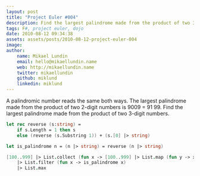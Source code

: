 ```yaml
---
layout: post
title: "Project Euler #004"
description: Find the largest palindrome made from the product of two 3-digit numbers.
tags: F#, project euler, dojo
date: 2010-08-12 09:34:38
assets: assets/posts/2010-08-12-project-euler-004
image: 
author:
    name: Mikael Lundin
    email: hello@mikaellundin.name
    web: http://mikaellundin.name
    twitter: mikaellundin
    github: miklund
    linkedin: miklund
---
```


A palindromic number reads the same both ways. The largest palindrome made from the product of two 2-digit numbers is 9009 = 91  99.  Find the largest palindrome made from the product of two 3-digit numbers.

```fsharp
let rec reverse (s:string) = 
    if s.Length = 1 then s
    else (reverse (s.Substring 1)) + (s.[0] |> string)

let is_palindrome n = (n |> string) = reverse (n |> string)

[100..999] |> List.collect (fun x -> [100..999] |> List.map (fun y -> x * y))
    |> List.filter (fun x -> is_palindrome x)
    |> List.max
```
